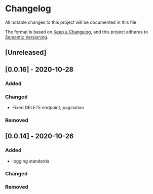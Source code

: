 # Changelog

All notable changes to this project will be documented in this file.

The format is based on [Keep a Changelog](https://keepachangelog.com/en/1.0.0/),
and this project adheres to [Semantic Versioning](https://semver.org/spec/v2.0.0.html).

## [Unreleased]

## [0.0.16] - 2020-10-28
### Added
### Changed
- Fixed DELETE endpoint, pagination 
### Removed

## [0.0.14] - 2020-10-26
### Added
- logging standards
### Changed
### Removed